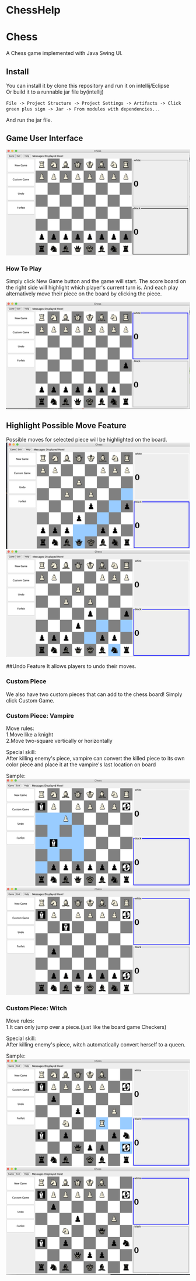 # ChessHelp

# Chess

A Chess game implemented with Java Swing UI.

## Install

You can install it by clone this repository and run it on intellij/Eclipse   
Or build it to a runnable jar file by(intellij)
```
File -> Project Structure -> Project Settings -> Artifacts -> Click green plus sign -> Jar -> From modules with dependencies...
```
And run the jar file.

## Game User Interface

![Alt text](boardScreenShot.png?raw=true "GUI")

### How To Play
Simply click New Game button and the game will start.
The score board on the right side will highlight which player's current turn is.
And each play alternatively move their piece on the board by clicking the piece.

![Alt text](playerTurnExample.png?raw=true "GUI")

## Highlight Possible Move Feature
Possible moves for selected piece will be highlighted on the board.
![Alt text](highlightExample.png?raw=true "GUI")
![Alt text](highlightExample2.png?raw=true "GUI")

##Undo Feature
It allows players to undo their moves.

### Custom Piece

We also have two custom pieces that can add to the chess board!
Simply click Custom Game.


### Custom Piece: Vampire

Move rules:  
1.Move like a knight  
2.Move two-square vertically or horizontally  

Special skill:   
After killing enemy's piece, vampire can convert the killed piece to
its own color piece and place it at the vampire's
last location on board

Sample:
![Alt text](vampire.png?raw=true "GUI")
![Alt text](vampire1.png?raw=true "GUI")



### Custom Piece: Witch

Move rules:  
1.It can only jump over a piece.(just like the board game Checkers)

Special skill:   
After killing enemy's piece, witch automatically
convert herself to a queen.  

Sample:
![Alt text](witch.png?raw=true "GUI")
![Alt text](witch1.png?raw=true "GUI")
